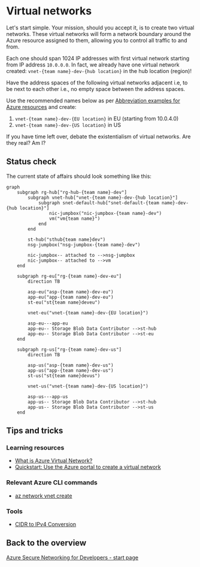 # Virtual networks

Let's start simple. Your mission, should you accept it, is to create two virtual networks. These virtual networks will form a network boundary around the Azure resource assigned to them, allowing you to control all traffic to and from.

Each one should span 1024 IP addresses with first virtual network starting from IP address `10.0.0.0`. In fact, we already have one virtual network created: `vnet-{team name}-dev-{hub location}` in the hub location (region)!

Have the address spaces of the following virtual networks adjacent i.e, to be next to each other i.e., no empty space between the address spaces.

Use the recommended names below as per [Abbreviation examples for Azure resources](https://learn.microsoft.com/azure/cloud-adoption-framework/ready/azure-best-practices/resource-abbreviations) and create:

1. `vnet-{team name}-dev-{EU location}` in EU (starting from 10.0.4.0)
1. `vnet-{team name}-dev-{US location}` in US

If you have time left over, debate the existentialism of virtual networks. Are they real? Am I?

## Status check

The current state of affairs should look something like this:

```mermaid
graph
    subgraph rg-hub["rg-hub-{team name}-dev"]
        subgraph vnet-hub["vnet-{team name}-dev-{hub location}"]
            subgraph snet-default-hub["snet-default-{team name}-dev-{hub location}"]
                nic-jumpbox("nic-jumpbox-{team name}-dev")
                vm("vm{team name}")
            end
        end

        st-hub("sthub{team name}dev")
        nsg-jumpbox("nsg-jumpbox-{team name}-dev")

        nic-jumpbox-- attached to -->nsg-jumpbox
        nic-jumpbox-- attached to -->vm
    end

    subgraph rg-eu["rg-{team name}-dev-eu"]
        direction TB

        asp-eu("asp-{team name}-dev-eu")
        app-eu("app-{team name}-dev-eu")
        st-eu("st{team name}deveu")

        vnet-eu("vnet-{team name}-dev-{EU location}")

        asp-eu---app-eu
        app-eu-- Storage Blob Data Contributor -->st-hub
        app-eu-- Storage Blob Data Contributor -->st-eu
    end

    subgraph rg-us["rg-{team name}-dev-us"]
        direction TB

        asp-us("asp-{team name}-dev-us")
        app-us("app-{team name}-dev-us")
        st-us("st{team name}devus")

        vnet-us("vnet-{team name}-dev-{US location}")

        asp-us---app-us
        app-us-- Storage Blob Data Contributor -->st-hub
        app-us-- Storage Blob Data Contributor -->st-us
    end
```

## Tips and tricks

### Learning resources

* [What is Azure Virtual Network?](https://learn.microsoft.com/azure/virtual-network/virtual-networks-overview)
* [Quickstart: Use the Azure portal to create a virtual network](https://learn.microsoft.com/azure/virtual-network/quick-create-portal)

### Relevant Azure CLI commands

* [az network vnet create](https://learn.microsoft.com/cli/azure/network/vnet?view=azure-cli-latest#az-network-vnet-create())

### Tools

* [CIDR to IPv4 Conversion](https://www.ipaddressguide.com/cidr)

## Back to the overview

[Azure Secure Networking for Developers - start page](/README.md)
